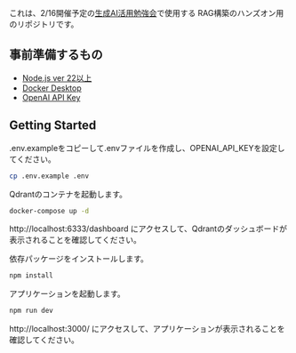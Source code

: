 これは、2/16開催予定の[生成AI活用勉強会](https://aigeeks01.peatix.com/view)で使用する
RAG構築のハンズオン用のリポジトリです。

## 事前準備するもの
- [Node.js ver 22以上](https://nodejs.org/ja)
- [Docker Desktop](https://www.docker.com/ja-jp/products/docker-desktop/)
- [OpenAI API Key](https://platform.openai.com/settings/organization/api-keys)

## Getting Started

.env.exampleをコピーして.envファイルを作成し、OPENAI_API_KEYを設定してください。

```bash
cp .env.example .env
```

Qdrantのコンテナを起動します。
```bash
docker-compose up -d
```
http://localhost:6333/dashboard にアクセスして、Qdrantのダッシュボードが表示されることを確認してください。

依存パッケージをインストールします。
```bash
npm install
```

アプリケーションを起動します。
```bash
npm run dev
```

http://localhost:3000/ にアクセスして、アプリケーションが表示されることを確認してください。
